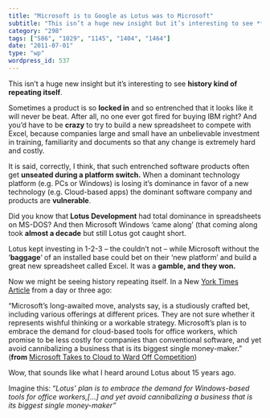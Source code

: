 ```yaml
---
title: "Microsoft is to Google as Lotus was to Microsoft"
subtitle: "This isn’t a huge new insight but it’s interesting to see **history kind of repeating itself**."
category: "298"
tags: ["586", "1029", "1145", "1404", "1464"]
date: "2011-07-01"
type: "wp"
wordpress_id: 537
---
```

This isn’t a huge new insight but it’s interesting to see **history kind of repeating itself**.

Sometimes a product is so **locked in** and so entrenched that it looks like it will never be beat. After all, no one ever got fired for buying IBM right? And you’d have to be **crazy** to try to build a new spreadsheet to compete with Excel, because companies large and small have an unbelievable investment in training, familiarity and documents so that any change is extremely hard and costly.

It is said, correctly, I think, that such entrenched software products often get **unseated during a platform switch.** When a dominant technology platform (e.g. PCs or Windows) is losing it’s dominance in favor of a new technology (e.g. Cloud-based apps) the dominant software company and products are **vulnerable**.

Did you know that **Lotus Development** had total dominance in spreadsheets on MS-DOS? And then Microsoft Windows ‘came along’ (that coming along took **almost a decade** but still Lotus got caught short.

Lotus kept investing in 1-2-3 – the couldn’t not – while Microsoft without the ‘**baggage**‘ of an installed base could bet on their ‘new platform’ and build a great new spreadsheet called Excel. It was a **gamble, and they won.**

Now we might be seeing history repeating itself. In a New [York Times Article](http://www.nytimes.com/2011/06/28/technology/business-computing/28soft.html) from a day or three ago:

> 

“Microsoft’s long-awaited move, analysts say, is a studiously crafted bet, including various offerings at different prices. They are not sure whether it represents wishful thinking or a workable strategy. Microsoft’s plan is to embrace the demand for cloud-based tools for office workers, which promise to be less costly for companies than conventional software, and yet avoid cannibalizing a business that is its biggest single money-maker.” (**from** [Microsoft Takes to Cloud to Ward Off Competition](http://www.nytimes.com/2011/06/28/technology/business-computing/28soft.html))

Wow, that sounds like what I heard around Lotus about 15 years ago.

Imagine this: “*Lotus’ plan is to embrace the demand for Windows-based tools for office workers,[…] and yet avoid cannibalizing a business that is its biggest single money-maker”*